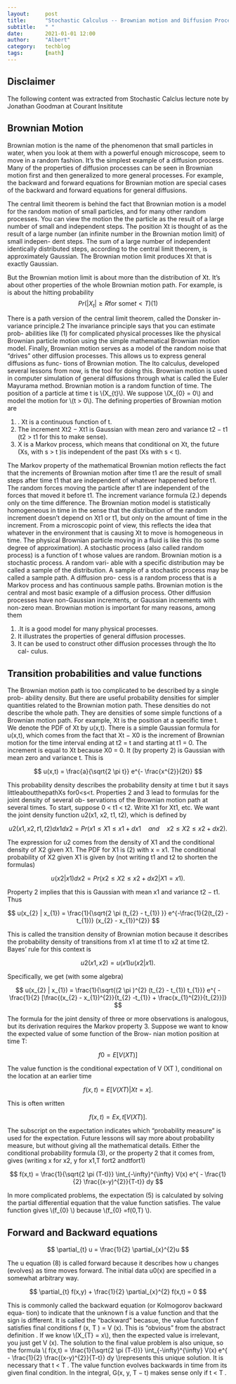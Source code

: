 ```yaml
---
layout:     post
title:      "Stochastic Calculus -- Brownian motion and Diffusion Process"
subtitle:   " "
date:       2021-01-01 12:00
author:     "Albert"
category:   techblog
tags:       [math]
---
```


<html>
<head>
  <meta charset="utf-8">
  <meta name="viewport" content="width=device-width">
  <title>MathJax example</title>
  <script src="https://polyfill.io/v3/polyfill.min.js?features=es6"></script>
  <script id="MathJax-script" async
          src="https://cdn.jsdelivr.net/npm/mathjax@3/es5/tex-mml-chtml.js">
  </script>
</head>
<body>
  
</body>
</html>

<h2 class="section-heading">Disclaimer </h2>

The following content was extracted from Stochastic Calclus lecture note by Jonathan Goodman at Courant Insititute 

<h2 class="section-heading">Brownian Motion </h2>

Brownian motion is the name of the phenomenon that small particles in water, when you look at them with a powerful enough microscope, seem to move in a random fashion. It’s the simplest example of a diffusion process.
Many of the properties of diffusion processes can be seen in Brownian motion first and then generalized to more general processes. For example, the backward and forward equations for Brownian motion are special cases of the backward and forward equations for general diffusions.

The central limit theorem is behind the fact that Brownian motion is a model for the random motion of small particles, and for many other random processes. You can view the motion the the particle as the result of a large number of small and independent steps. The position Xt is thought of as the result of a large number (an infinite number in the Brownian motion limit) of small indepen- dent steps. The sum of a large number of independent identically distributed steps, according to the central limit theorem, is approximately Gaussian. The Brownian motion limit produces Xt that is exactly Gaussian.

But the Brownian motion limit is about more than the distribution of Xt. It’s about other properties of the whole Brownian motion path. For example, is is about the hitting probability
$$
Pr(|X_{t}| \ge{R}  \text{for some} t< T) (1)
$$

<html>
  <body>
There is a path version of the central limit theorem, called the Donsker in- variance principle.2 The invariance principle says that you can estimate prob- abilities like (1) for complicated physical processes like the physical Brownian particle motion using the simple mathematical Brownian motion model.
</body>
</html>


<html>
  <body>
Finally, Brownian motion serves as a model of the random noise that “drives” other diffusion processes. This allows us to express general diffusions as func- tions of Brownian motion. The Ito calculus, developed several lessons from now, is the tool for doing this. Brownian motion is used in computer simulation of general diffusions through what is called the Euler Mayurama method.
</body>
</html>


<html>
  <body>
Brownian motion is a random function of time. The position of a particle at time t is \(X_{t}\). We suppose \(X_{0} = 0\) and model the motion for \(t > 0\). The defining properties of Brownian motion are
</body>
</html>

<ol>
<li>. Xt is a continuous function of t.</li>
<li>  The increment Xt2 − Xt1 is Gaussian with mean zero and variance t2 − t1
(t2 > t1 for this to make sense). </li>
<li> X is a Markov process, which means that conditional on Xt, the future
(Xs, with s > t )is independent of the past (Xs with s < t). </li>
</ol>

<html>
  <body>
  The Markov property of the mathematical Brownian motion reflects the fact that the increments of Brownian motion after time t1 are the result of small steps after time t1 that are independent of whatever happened before t1. The random forces moving the particle after t1 are independent of the forces that moved it before t1. The increment variance formula (2.) depends only on the time difference. The Brownian motion model is statistically homogeneous in time in the sense that the distribution of the random increment doesn’t depend on Xt1 or t1, but only on the amount of time in the increment. From a microscopic point of view, this reflects the idea that whatever in the environment that is causing Xt to move is homogeneous in time. The physical Brownian particle moving in a fluid is like this (to some degree of approximation).
</body>
</html>


<html>
  <body>
  A stochastic process (also called random process) is a function of t whose values are random. Brownian motion is a stochastic process. A random vari- able with a specific distribution may be called a sample of the distribution. A sample of a stochastic process may be called a sample path. A diffusion pro- cess is a random process that is a Markov process and has continuous sample paths. Brownian motion is the central and most basic example of a diffusion process. Other diffusion processes have non-Gaussian increments, or Gaussian increments with non-zero mean.
</body>
</html>


<html>
  <body>
Brownian motion is important for many reasons, among them
 </body>
</html>
<ol>
<li>.It is a good model for many physical processes. </li>
<li> It illustrates the properties of general diffusion processes. </li>
<li> It can be used to construct other diffusion processes through the Ito cal- culus. </li>
</ol>

<h2 class="section-heading"> Transition probabilities and value functions </h2>

<html>
  <body>
The Brownian motion path is too complicated to be described by a single prob- ability density. But there are useful probability densities for simpler quantities related to the Brownian motion path. These densities do not describe the whole path. They are densities of some simple functions of a Brownian motion path. For example, Xt is the position at a specific time t. We denote the PDF of Xt by u(x,t). There is a simple Gaussian formula for u(x,t), which comes from the fact that Xt − X0 is the increment of Brownian motion for the time interval ending at t2 = t and starting at t1 = 0. The increment is equal to Xt because X0 = 0. It (by property 2) is Gaussian with mean zero and variance t. This is
    </body>
</html>

$$
  u(x,t) = \frac{a}{\sqrt{2 \pi t}} e^{- \frac{x^{2}}{2t}}
$$

<html>
  <body>
    
This probability density describes the probability density at time t but it says littleaboutthepathXs for0<s<t.
Properties 2 and 3 lead to formulas for the joint density of several ob- servations of the Brownian motion path at several times. To start, suppose 0 < t1 < t2. Write X1 for Xt1, etc. We want the joint density function u2(x1, x2, t1, t2), which is defined by
    </body>
</html>

$$
  u2(x1, x2,t1, t2) dx1dx2 =Pr(x1 ≤X1 ≤x1 +dx1 \quad and \quad x2 ≤X2 ≤x2 +dx2) .
$$

<html>
  <body>
The expression for u2 comes from the density of X1 and the conditional density of X2 given X1. The PDF for X1 is (2) with x = x1. The conditional probability of X2 given X1 is given by (not writing t1 and t2 to shorten the formulas)
    </body>
</html>

$$
 u(x2|x1)dx2 =Pr(x2 ≤X2 ≤x2 +dx2 |X1 =x1) .
$$

<html>
  <body>
Property 2 implies that this is Gaussian with mean x1 and variance t2 − t1. Thus
    </body>
</html>

$$
u(x_{2} | x_{1}) = \frac{1}{\sqrt{2 \pi (t_{2} - t_{1}) }} e^{-\frac{1}{2(t_{2} - t_{1})} (x_{2} - x_{1})^{2}}
$$

<html>
  <body>
This is called the transition density of Brownian motion because it describes the
  probability density of transitions from x1 at time t1 to x2 at time t2. Bayes’ rule for this context is
</body>
</html>

$$
u2(x1, x2) = u(x1)u(x2|x1) .
$$

<html>
  <body>
Specifically, we get (with some algebra)
</body>
</html>

$$
u(x_{2} | x_{1}) = \frac{1}{\sqrt{(2 \pi )^{2} (t_{2} - t_{1}) t_{1}}} e^{ - \frac{1}{2} [\frac{(x_{2} - x_{1})^{2}}{t_{2} -t_{1}} + \frac{x_{1}^{2}}{t_{2}}]}
$$

<html>
  <body>
The formula for the joint density of three or more observations is analogous, but its derivation requires the Markov property 3.
Suppose we want to know the expected value of some function of the Brow- nian motion position at time T:
</body>
</html>

$$
f0 =E[V(XT)] 
$$

<html>
  <body>
The value function is the conditional expectation of V (XT ), conditional on the
location at an earlier time
  </body>
</html>

$$
f(x,t)=E[V(XT)|Xt =x] .
$$


<html>
  <body>
This is often written
  </body>
</html>

$$
f(x,t)=Ex,t[V(XT)] .
$$

<html>
  <body>
The subscript on the expectation indicates which “probability measure” is used for the expectation. Future lessons will say more about probability measure, but without giving all the mathematical details. Either the conditional probability formula (3), or the property 2 that it comes from, gives (writing x for x2, y for x1,T fort2 andtfort1)
  </body>
</html>

$$
f(x,t) = \frac{1}{\sqrt{2 \pi (T-t)}} \int_{-\infty}^{\infty} V(x) e^{ - \frac{1}{2} \frac{(x-y)^{2}}{T-t}} dy 
$$

<html>
  <body>
In more complicated problems, the expectation (5) is calculated by solving the partial differential equation that the value function satisfies. The value function gives \(f_{0} \) because \(f_{0} =f(0,T) \).
    </body>
</html>


<h2 class="section-heading">Forward and Backward equations </h2>

$$
\partial_{t} u = \frac{1}{2} \partial_{x}^{2}u
$$


<html>
  <body>
The u equation (8) is called forward because it describes how u changes (evolves) as time moves forward. The initial data u0(x) are specified in a somewhat arbitrary way.
  </body>
</html>

$$
\partial_{t} f(x,y) + \frac{1}{2} \partial_{x}^{2} f(x,t) = 0 
$$

<html>
  <body>
  This is commonly called the backward equation (or Kolmogorov backward equa- tion) to indicate that the unknown f is a value function and that the sign is different. It is called the "backward" becasue, the value function f satisfies final conditions f (x, T ) = V (x). This is “obvious” from the abstract definition . If we know \(X_{T} = x\), then the expected value is irrelevant, you just get V (x). The solution to the final value problem is also unique, so the formula  \( f(x,t) = \frac{1}{\sqrt{2 \pi (T-t)}} \int_{-\infty}^{\infty} V(x) e^{ - \frac{1}{2} \frac{(x-y)^{2}}{T-t}} dy  \)represents this unique solution. It is necessary that t < T . The value function evolves backwards in time from its given final condition. In the integral, G(x, y, T − t) makes sense only if t < T .
  </body>
</html>
